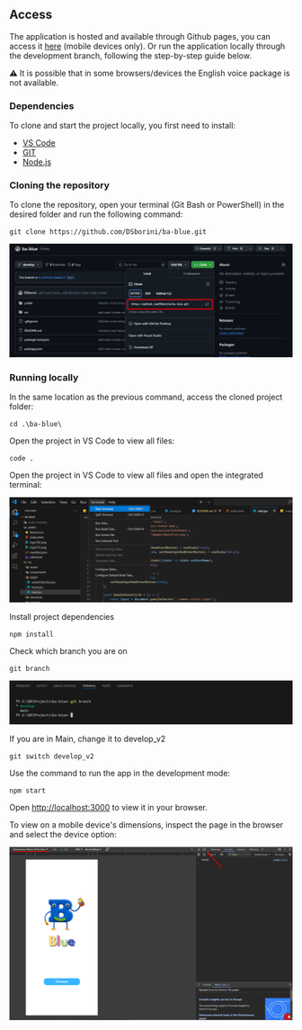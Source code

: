 ## Access

The application is hosted and available through Github pages, you can access it [here](https://dsborini.github.io/ba-blue/) (mobile devices only).
Or run the application locally through the development branch, following the step-by-step guide below.

⚠️ It is possible that in some browsers/devices the English voice package is not available.

### Dependencies

To clone and start the project locally, you first need to install:

- [VS Code](https://code.visualstudio.com/)
- [GIT](https://git-scm.com/book/pt-pt/v2/Come%C3%A7ando-Instalar-o-Git)
- [Node.js](https://nodejs.org/pt)

### Cloning the repository

To clone the repository, open your terminal (Git Bash or PowerShell) in the desired folder and run the following command:

```
git clone https://github.com/DSborini/ba-blue.git
```

![alt text](image.png)

### Running locally

In the same location as the previous command, access the cloned project folder:

```
cd .\ba-blue\
```

Open the project in VS Code to view all files:

```
code .
```

Open the project in VS Code to view all files and open the integrated terminal:

![alt text](image-2.png)

Install project dependencies

```
npm install
```

Check which branch you are on

```
git branch
```

![alt text](image-1.png)

If you are in Main, change it to develop_v2

```
git switch develop_v2
```

Use the command to run the app in the development mode:

```
npm start
```

Open [http://localhost:3000](http://localhost:3000) to view it in your browser.

To view on a mobile device's dimensions, inspect the page in the browser and select the device option:

![alt text](image-3.png)
